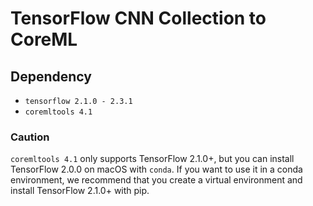 # TensorFlow CNN Collection to CoreML

## Dependency
- `tensorflow 2.1.0 - 2.3.1`
- `coremltools 4.1`

### Caution

`coremltools 4.1` only supports TensorFlow 2.1.0+, but you can install TensorFlow 2.0.0 on macOS with `conda`. If you want to use it in a conda environment, we recommend that you create a virtual environment and install TensorFlow 2.1.0+ with pip.